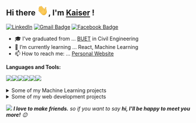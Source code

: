## Hi there <img src="https://github.com/ABSphreak/ABSphreak/blob/master/gifs/Hi.gif" width="30px">, I'm [Kaiser](https://ibrahim-kaiser.netlify.app/) !

<a href="https://www.linkedin.com/in/ibrahim-kaiser/" target="_blank"><img src="https://img.shields.io/badge/LinkedIn-%230077B5.svg?&style=flat-square&logo=linkedin&logoColor=white" alt="LinkedIn"></a>
[![Gmail Badge](https://img.shields.io/badge/-Gmail-c14438?style=flat-square&logo=Gmail&logoColor=white&link=mailto:contato.weltonf@gmail.com)](mailto:ireza.kaiser00@gmail.com)
[![Facebook Badge](https://img.shields.io/badge/-Facebook-3b5998?style=flat-square&labelColor=3b5998&logo=facebook&logoColor=white&link=https://www.facebook.com/kaiser.ireza/)](https://www.facebook.com/kaiser.ireza/)

- 🎓 I’ve graduated from ... [BUET](https://www.buet.ac.bd/web/ "Bangladesh University of Engineering and Technology") in Civil Engineering
- 🌱 I’m currently learning ... React, Machine Learning
- 📫 How to reach me: ... [Personal Website](https://ibrahim-kaiser.netlify.app/)

**Languages and Tools:** 

<p align="left">
  <img src="https://media3.giphy.com/media/kdFc8fubgS31b8DsVu/giphy.webp" width="50"><img src="https://media.giphy.com/media/SU2ic3wTfuC6JhD1lA/giphy.gif" width="50"><img src="https://media3.giphy.com/media/ln7z2eWriiQAllfVcn/200w.webp" width="50"><img src="https://i.giphy.com/media/LMt9638dO8dftAjtco/200.webp" width="50"><img src="https://i.giphy.com/media/eNAsjO55tPbgaor7ma/200w.webp" width="50"><img src="https://i.giphy.com/media/IdyAQJVN2kVPNUrojM/200.webp" width="50">
</p>

<details>
<summary>Some of my Machine Learning projects </summary>

- [Vehicle Counting](https://youtu.be/Dr_Ic6tZVjw) - using YOLOv3 and openCV
- Traffic Sign Classification - using Tensorflow, OpenCV and Streamlit
  - [Web App](https://ikr-traffic-signclassification.herokuapp.com/)
  - [Github repository](https://github.com/ikReza/traffic-sign-classification)

</details>

<details>
<summary>Some of my web development projects </summary>

🚀 Full Stack
- [e-commerce](https://ikr-crwn-live.netlify.app) - using React, Redux, Redux-saga, Firebase
- [e-commerce](https://ikr-amazona.netlify.app/) - a MERN stack project

</details>

<img src="https://media.giphy.com/media/LnQjpWaON8nhr21vNW/giphy.gif" width="60"> <em><b>I love to make friends.</b> so if you want to say <b>hi, I'll be happy to meet you more!</b> 😊</em>
